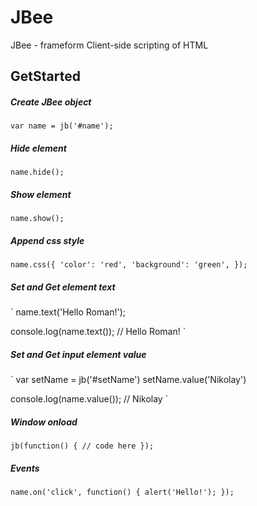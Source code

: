 # JBee
JBee - frameform Client-side scripting of HTML

## GetStarted
##### Create JBee object
`
var name = jb('#name');
`

##### Hide element
`
name.hide();
`

##### Show element
`
name.show();
`

##### Append css style
`
name.css({
  'color': 'red',
  'background': 'green',
});
`

##### Set and Get element text
`
name.text('Hello Roman!');

console.log(name.text());
// Hello Roman!
`

##### Set and Get input element value
`
var setName = jb('#setName')
setName.value('Nikolay')

console.log(name.value());
// Nikolay
`

##### Window onload
`
jb(function() {
  // code here
});
`

##### Events
`
name.on('click', function() {
  alert('Hello!');
});
`